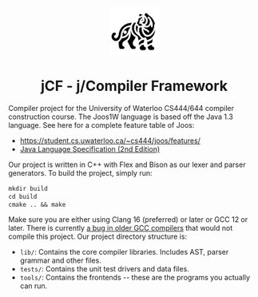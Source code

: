 <div align="center">
<img src="docs/assets/logo.svg" width="100px">
<h1>jCF - j/Compiler Framework</h1>
</div>

Compiler project for the University of Waterloo CS444/644 compiler construction course.
The Joos1W language is based off the Java 1.3 language.
See here for a complete feature table of Joos:

- https://student.cs.uwaterloo.ca/~cs444/joos/features/
- [Java Language Specification (2nd Edition)](https://web.archive.org/web/20111225035254/http://java.sun.com:80/docs/books/jls/second_edition/html/jTOC.doc.html)

Our project is written in C++ with Flex and Bison as our lexer and parser generators.
To build the project, simply run:

```
mkdir build
cd build
cmake .. && make
```

Make sure you are either using Clang 16 (preferred) or later or GCC 12 or later.
There is currently [a bug in older GCC compilers](https://gcc.gnu.org/bugzilla/show_bug.cgi?id=85282)
that would not compile this project. Our project directory structure is:

- `lib/`: Contains the core compiler libraries. Includes AST, parser grammar and other files.
- `tests/`: Contains the unit test drivers and data files.
- `tools/`: Contains the frontends -- these are the programs you actually can run.
